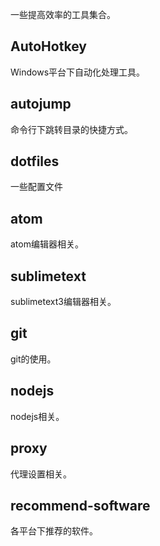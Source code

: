 一些提高效率的工具集合。

## AutoHotkey
Windows平台下自动化处理工具。

## autojump
命令行下跳转目录的快捷方式。

## dotfiles
一些配置文件

## atom
atom编辑器相关。

## sublimetext
sublimetext3编辑器相关。

## git
git的使用。

## nodejs
nodejs相关。

## proxy
代理设置相关。

## recommend-software
各平台下推荐的软件。
